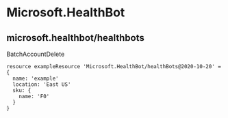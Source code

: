 # Microsoft.HealthBot

## microsoft.healthbot/healthbots

BatchAccountDelete
```bicep
resource exampleResource 'Microsoft.HealthBot/healthBots@2020-10-20' = {
  name: 'example'
  location: 'East US'
  sku: {
    name: 'F0'
  }
}
```
